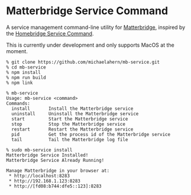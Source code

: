 # Matterbridge Service Command

A service management command-line utility for [Matterbridge](https://github.com/Luligu/matterbridge/), inspired by the [Homebridge Service Command](https://github.com/homebridge/homebridge-config-ui-x/wiki/Homebridge-Service-Command).               

This is currently under development and only supports MacOS at the moment.

```
% git clone https://github.com/michaelahern/mb-service.git
% cd mb-service
% npm install
% npm run build
% npm link

% mb-service
Usage: mb-service <command>
Commands:
  install       Install the Matterbridge service
  uninstall     Uninstall the Matterbridge service
  start         Start the Matterbridge service
  stop          Stop the Matterbridge service
  restart       Restart the Matterbridge service
  pid           Get the process id of the Matterbridge service
  tail          Tail the Matterbridge log file

% sudo mb-service install
Matterbridge Service Installed!
Matterbridge Service Already Running!

Manage Matterbridge in your browser at:
 * http://localhost:8283
 * http://192.168.1.123:8283
 * http://[fd08:b744:dfe5::123]:8283
```
